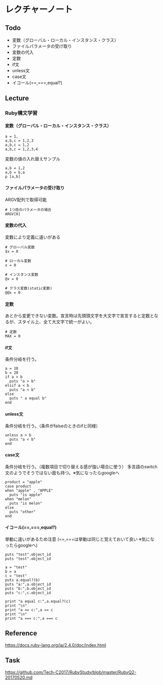 # レクチャーノート

## Todo
 - 変数（グローバル・ローカル・インスタンス・クラス）
 - ファイルパラメータの受け取り
 - 変数の代入
 - 定数
 - if文
 - unless文
 - case文
 - イコール(==,===,equal?)

## Lecture

### Ruby構文学習

#### 変数（グローバル・ローカル・インスタンス・クラス）

```
a = 1,
a,b,c = 1,2,3
a,b,c = 1,2 
a,b,c = 1,2,3,4
```

変数の値の入れ替えサンプル
```
a,b = 1,2
a,b = b,a
p [a,b]
```

#### ファイルパラメータの受け取り

ARGV配列で取得可能
```
# 1つ目のパラメータの場合
ARGV[0]
```

#### 変数の代入

変数により定義に違いがある

```
# グローバル変数
$x = 0

# ローカル変数
x = 0

# インスタンス変数
@x = 0

# クラス変数(static変数)
@@x = 0
```

#### 定数

あとから変更できない変数。宣言時は先頭頭文字を大文字で宣言すると定数となるが、スタイル上、全て大文字で統一がよい。

```
# 定数
MAX = 0
```

#### if文

条件分岐を行う。
```
a = 10
b = 20
if a > b
  puts "a > b"
elsif a < b
  puts "a < b"
else 
  puts " a equal b"
end
```

#### unless文

条件分岐を行う。（条件がfalseのときのifと同様）
```
unless a > b
  puts "a < b"
end
```

#### case文

条件分岐を行う。（複数項目で切り替える感が強い場合に使う）
多言語のswitch文のようでそうではない面も持つ。※気になったらgoogleへ
```
product = "apple"
case product 
when "apple" , "APPLE"
  puts "is apple"
when "melon"
  puts "is melon"
else 
  puts "other"
end
```

#### イコール(==,===,equal?)

挙動に違いがあるため注意
(==,===は挙動は同じと覚えておいて良い ※気になったらgoogleへ)
```
puts "test".object_id
puts "test".object_id

a = "test"
b = a
c = "test"
puts a.equal?(b)
puts "a:",a.object_id
puts "b:",b.object_id
puts "c:",c.object_id

print "a equal c:",a.equal?(c)
print "\n"
print "a == c:",a == c
print "\n"
print "a === c:",a === c
```


## Reference
https://docs.ruby-lang.org/ja/2.4.0/doc/index.html

## Task
https://github.com/Tech-C2017/RubyStudy/blob/master/RubyQ2-20170520.md
